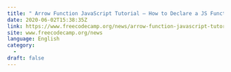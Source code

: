 ```yaml
---
title: " Arrow Function JavaScript Tutorial – How to Declare a JS Function with the New ES6 Syntax "
date: 2020-06-02T15:38:35Z
link: https://www.freecodecamp.org/news/arrow-function-javascript-tutorial-how-to-declare-a-js-function-with-the-new-es6-syntax/?utm_medium=RSS&utm_source=news.12bit.vn
site: www.freecodecamp.org/news
language: English
category:
  -   
draft: false
---
```

